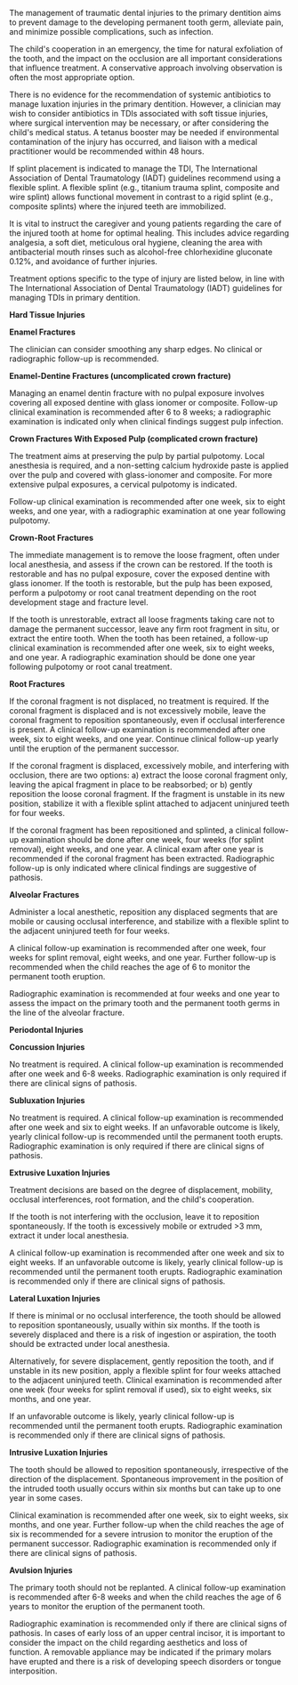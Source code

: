 The management of traumatic dental injuries to the primary dentition aims to prevent damage to the developing permanent tooth germ, alleviate pain, and minimize possible complications, such as infection.

The child's cooperation in an emergency, the time for natural exfoliation of the tooth, and the impact on the occlusion are all important considerations that influence treatment. A conservative approach involving observation is often the most appropriate option.

There is no evidence for the recommendation of systemic antibiotics to manage luxation injuries in the primary dentition. However, a clinician may wish to consider antibiotics in TDIs associated with soft tissue injuries, where surgical intervention may be necessary, or after considering the child's medical status. A tetanus booster may be needed if environmental contamination of the injury has occurred, and liaison with a medical practitioner would be recommended within 48 hours.

If splint placement is indicated to manage the TDI, The International Association of Dental Traumatology (IADT) guidelines recommend using a flexible splint. A flexible splint (e.g., titanium trauma splint, composite and wire splint) allows functional movement in contrast to a rigid splint (e.g., composite splints) where the injured teeth are immobilized.

It is vital to instruct the caregiver and young patients regarding the care of the injured tooth at home for optimal healing. This includes advice regarding analgesia, a soft diet, meticulous oral hygiene, cleaning the area with antibacterial mouth rinses such as alcohol-free chlorhexidine gluconate 0.12%, and avoidance of further injuries.

Treatment options specific to the type of injury are listed below, in line with The International Association of Dental Traumatology (IADT) guidelines for managing TDIs in primary dentition.

**Hard Tissue Injuries**

**Enamel Fractures**

The clinician can consider smoothing any sharp edges. No clinical or radiographic follow-up is recommended.

**Enamel-Dentine Fractures (uncomplicated crown fracture)**

Managing an enamel dentin fracture with no pulpal exposure involves covering all exposed dentine with glass ionomer or composite. Follow-up clinical examination is recommended after 6 to 8 weeks; a radiographic examination is indicated only when clinical findings suggest pulp infection.

**Crown Fractures With Exposed Pulp (complicated crown fracture)**

The treatment aims at preserving the pulp by partial pulpotomy. Local anesthesia is required, and a non-setting calcium hydroxide paste is applied over the pulp and covered with glass-ionomer and composite. For more extensive pulpal exposures, a cervical pulpotomy is indicated.

Follow-up clinical examination is recommended after one week, six to eight weeks, and one year, with a radiographic examination at one year following pulpotomy.

**Crown-Root Fractures**

The immediate management is to remove the loose fragment, often under local anesthesia, and assess if the crown can be restored. If the tooth is restorable and has no pulpal exposure, cover the exposed dentine with glass ionomer. If the tooth is restorable, but the pulp has been exposed, perform a pulpotomy or root canal treatment depending on the root development stage and fracture level.

If the tooth is unrestorable, extract all loose fragments taking care not to damage the permanent successor, leave any firm root fragment in situ, or extract the entire tooth. When the tooth has been retained, a follow-up clinical examination is recommended after one week, six to eight weeks, and one year. A radiographic examination should be done one year following pulpotomy or root canal treatment.

**Root Fractures**

If the coronal fragment is not displaced, no treatment is required. If the coronal fragment is displaced and is not excessively mobile, leave the coronal fragment to reposition spontaneously, even if occlusal interference is present. A clinical follow-up examination is recommended after one week, six to eight weeks, and one year. Continue clinical follow-up yearly until the eruption of the permanent successor.

If the coronal fragment is displaced, excessively mobile, and interfering with occlusion, there are two options: a) extract the loose coronal fragment only, leaving the apical fragment in place to be reabsorbed; or b) gently reposition the loose coronal fragment. If the fragment is unstable in its new position, stabilize it with a flexible splint attached to adjacent uninjured teeth for four weeks.

If the coronal fragment has been repositioned and splinted, a clinical follow-up examination should be done after one week, four weeks (for splint removal), eight weeks, and one year. A clinical exam after one year is recommended if the coronal fragment has been extracted. Radiographic follow-up is only indicated where clinical findings are suggestive of pathosis.

**Alveolar Fractures**

Administer a local anesthetic, reposition any displaced segments that are mobile or causing occlusal interference, and stabilize with a flexible splint to the adjacent uninjured teeth for four weeks.

A clinical follow-up examination is recommended after one week, four weeks for splint removal, eight weeks, and one year. Further follow-up is recommended when the child reaches the age of 6 to monitor the permanent tooth eruption.

Radiographic examination is recommended at four weeks and one year to assess the impact on the primary tooth and the permanent tooth germs in the line of the alveolar fracture.

**Periodontal Injuries**

**Concussion Injuries**

No treatment is required. A clinical follow-up examination is recommended after one week and 6-8 weeks. Radiographic examination is only required if there are clinical signs of pathosis.

**Subluxation Injuries**

No treatment is required. A clinical follow-up examination is recommended after one week and six to eight weeks. If an unfavorable outcome is likely, yearly clinical follow-up is recommended until the permanent tooth erupts. Radiographic examination is only required if there are clinical signs of pathosis.

**Extrusive Luxation Injuries**

Treatment decisions are based on the degree of displacement, mobility, occlusal interferences, root formation, and the child's cooperation.

If the tooth is not interfering with the occlusion, leave it to reposition spontaneously. If the tooth is excessively mobile or extruded >3 mm, extract it under local anesthesia.

A clinical follow-up examination is recommended after one week and six to eight weeks. If an unfavorable outcome is likely, yearly clinical follow-up is recommended until the permanent tooth erupts. Radiographic examination is recommended only if there are clinical signs of pathosis.

**Lateral Luxation Injuries**

If there is minimal or no occlusal interference, the tooth should be allowed to reposition spontaneously, usually within six months. If the tooth is severely displaced and there is a risk of ingestion or aspiration, the tooth should be extracted under local anesthesia.

Alternatively, for severe displacement, gently reposition the tooth, and if unstable in its new position, apply a flexible splint for four weeks attached to the adjacent uninjured teeth. Clinical examination is recommended after one week (four weeks for splint removal if used), six to eight weeks, six months, and one year.

If an unfavorable outcome is likely, yearly clinical follow-up is recommended until the permanent tooth erupts. Radiographic examination is recommended only if there are clinical signs of pathosis.

**Intrusive Luxation Injuries**

The tooth should be allowed to reposition spontaneously, irrespective of the direction of the displacement. Spontaneous improvement in the position of the intruded tooth usually occurs within six months but can take up to one year in some cases.

Clinical examination is recommended after one week, six to eight weeks, six months, and one year. Further follow-up when the child reaches the age of six is recommended for a severe intrusion to monitor the eruption of the permanent successor. Radiographic examination is recommended only if there are clinical signs of pathosis.

**Avulsion Injuries**

The primary tooth should not be replanted. A clinical follow-up examination is recommended after 6-8 weeks and when the child reaches the age of 6 years to monitor the eruption of the permanent tooth.

Radiographic examination is recommended only if there are clinical signs of pathosis. In cases of early loss of an upper central incisor, it is important to consider the impact on the child regarding aesthetics and loss of function. A removable appliance may be indicated if the primary molars have erupted and there is a risk of developing speech disorders or tongue interposition.